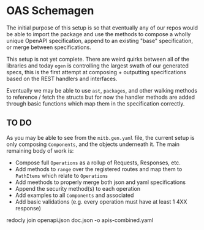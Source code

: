 # OAS Schemagen

The initial purpose of this setup is so that eventually any of our repos would be able to import the package and use the methods to compose a wholly unique OpenAPI specification, append to an existing "base" specification, or merge between specifications.

This setup is not yet complete. There are weird quirks between all of the libraries and today `ogen` is controlling the largest swath of our generated specs, this is the first attempt at composing + outputting specifications based on the REST handlers and interfaces.

Eventually we may be able to use `ast`, `packages`, and other walking methods to reference / fetch the structs but for now the handler methods are added through basic functions which map them in the specification correctly.

## TO DO 

As you may be able to see from the `mitb.gen.yaml` file, the current setup is only composing `Components`, and the objects underneath it. The main remaining body of work is:

- Compose full `Operations` as a rollup of Requests, Responses, etc.
- Add methods to `range` over the registered routes and map them to `PathItems` which relate to `Operations`
- Add meethods to properly merge both json and yaml specifications
- Append the security method(s) to each operation
- Add examples to all `Components` and associated
- Add basic validations (e.g. every operation must have at least 1 4XX response)

redocly join openapi.json doc.json  -o apis-combined.yaml